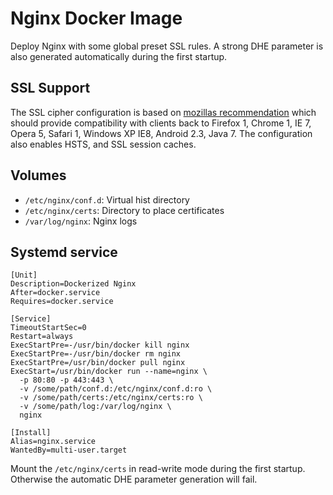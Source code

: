 # Nginx Docker Image

Deploy Nginx with some global preset SSL rules.
A strong DHE parameter is also generated automatically during the first startup.

## SSL Support

The SSL cipher configuration is based on [mozillas recommendation](https://wiki.mozilla.org/Security/Server_Side_TLS) which should provide compatibility with clients back to Firefox 1, Chrome 1, IE 7, Opera 5, Safari 1, Windows XP IE8, Android 2.3, Java 7. The configuration also enables HSTS, and SSL session caches.

## Volumes

- `/etc/nginx/conf.d`: Virtual hist directory
- `/etc/nginx/certs`: Directory to place certificates
- `/var/log/nginx`: Nginx logs

## Systemd service

```
[Unit]
Description=Dockerized Nginx
After=docker.service
Requires=docker.service

[Service]
TimeoutStartSec=0
Restart=always
ExecStartPre=-/usr/bin/docker kill nginx
ExecStartPre=-/usr/bin/docker rm nginx
ExecStartPre=/usr/bin/docker pull nginx
ExecStart=/usr/bin/docker run --name=nginx \
  -p 80:80 -p 443:443 \
  -v /some/path/conf.d:/etc/nginx/conf.d:ro \
  -v /some/path/certs:/etc/nginx/certs:ro \
  -v /some/path/log:/var/log/nginx \
  nginx

[Install]
Alias=nginx.service
WantedBy=multi-user.target
```

Mount the `/etc/nginx/certs` in read-write mode during the first startup. Otherwise the automatic DHE parameter generation will fail.